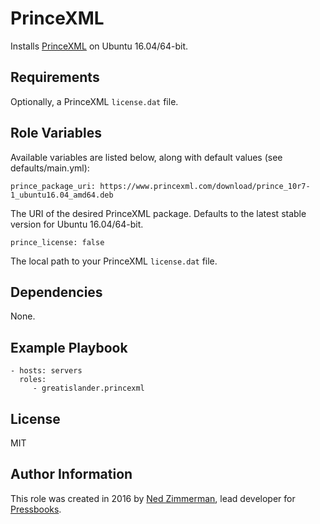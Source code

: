 PrinceXML
=========

Installs [PrinceXML](https://princexml.com) on Ubuntu 16.04/64-bit.

Requirements
------------

Optionally, a PrinceXML `license.dat` file.

Role Variables
--------------

Available variables are listed below, along with default values (see defaults/main.yml):

    prince_package_uri: https://www.princexml.com/download/prince_10r7-1_ubuntu16.04_amd64.deb

The URI of the desired PrinceXML package. Defaults to the latest stable version for Ubuntu 16.04/64-bit.

    prince_license: false

The local path to your PrinceXML `license.dat` file.

Dependencies
------------

None.

Example Playbook
----------------

    - hosts: servers
      roles:
         - greatislander.princexml

License
-------

MIT

Author Information
------------------

This role was created in 2016 by [Ned Zimmerman](https://github.com/greatislander), lead developer for [Pressbooks](https://pressbooks.org).
